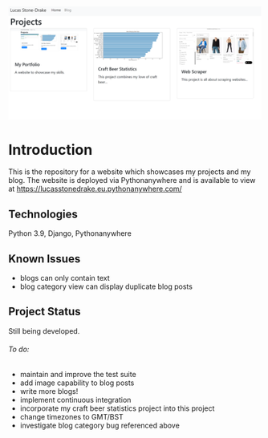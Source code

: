 ![](projects/static/img/projects2.png)
# Introduction

This is the repository for a website which showcases my projects and my blog. The website is deployed via Pythonanywhere and is available to view at https://lucasstonedrake.eu.pythonanywhere.com/  

## Technologies

Python 3.9, Django, Pythonanywhere

## Known Issues

- blogs can only contain text
- blog category view can display duplicate blog posts

## Project Status

Still being developed. 

###### To do:
- maintain and improve the test suite
- add image capability to blog posts
- write more blogs!
- implement continuous integration
- incorporate my craft beer statistics project into this project
- change timezones to GMT/BST
- investigate blog category bug referenced above







